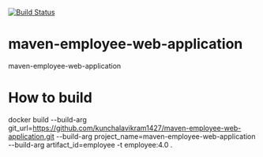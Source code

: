 [![Build Status](http://65.0.108.6:8080/buildStatus/icon?job=maven-demo)](http://65.0.108.6:8080/job/maven-demo/)
# maven-employee-web-application
maven-employee-web-application
# How to build
docker build --build-arg git_url=https://github.com/kunchalavikram1427/maven-employee-web-application.git --build-arg project_name=maven-employee-web-application  --build-arg artifact_id=employee -t employee:4.0 .
